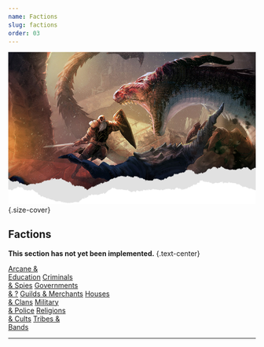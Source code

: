 ```yaml
---
name: Factions
slug: factions
order: 03
---
```

![Header](./assets/img/heading.png){.size-cover}
## Factions

**This section has not yet been implemented.** {.text-center}

<div class="menu-container">
    <a href=".">Arcane &<br/> Education</a>
    <a href=".">Criminals<br/> & Spies</a>
    <a href=".">Governments<br/> & ?</a>
    <a href=".">Guilds & Merchants</a>
    <a href=".">Houses<br/> & Clans</a>
    <a href=".">Military <br/>& Police</a>
    <a href=".">Religions<br/> & Cults</a>
    <a href=".">Tribes & <br/>Bands</a>
    <a href="."></a>
</div>
<hr/>